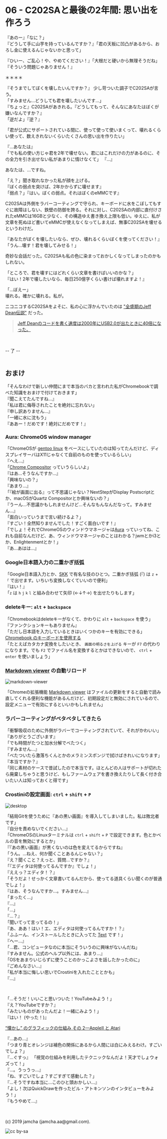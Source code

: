 

# 06 - C202SAと最後の2年間: 思い出を作ろう

『あのー』「なに？」  
『どうして手に山芋を持っているんですか？』「君の天板に凹凸があるから、おろし金に使えるんじゃないかと思って」

『ひいー、ご乱心！や、やめてください！』「大根だと硬いから無理そうだね」『そういう問題じゃありません！』

＊＊＊＊

『そうまでしてぼくを壊したいんですか？』
少し苛ついた調子でC202SAが言う。  
「すみません…どうしても君を壊したいんです…」  
『ちょっと』C202SAがあきれる。『どうしてもって、そんなにあなたはぼくが嫌いなんですか？』  
「逆だよ」『逆？』

「君が公式にサポートされている間に、使って使って使いまくって、壊れるくらい使って、数えきれないくらいたくさんの思い出を作りたい」

『…あなたは』  
「でも私の使い方じゃ君を2年で壊せない。君にはこれだけの力があるのに、その全力を引き出せない私があまりに情けなくて」
『…』  

あなたは、…ですね。

「え？」聞き取れなかった私が顔を上げる。  
『ぼくの弱点を突けば、2年かからずに壊せます』  
「弱点？」『はい。ぼくの弱点。それはぼくのeMMCです』

C202SAは外側をラバーコーティングで守られ、キーボードに水をこぼしてもすぐに故障はしない、鉄壁の防御を誇る。それに対し、C202SAの内部に直付けされたeMMCは16GBと少なく、その構造ゆえ書き換え上限も低い。ゆえに、私が文章を死ぬほど書いてeMMCが使えなくなってしまえば、無事C202SAを壊せるというわけだ。

『あなたがぼくを壊したいなら、ぜひ、壊れるくらいぼくを使ってください！』  
「うん…壊す！君を壊してみせる！」

奇妙な会話だった。C202SAも私の色に染まっておかしくなってしまったのかもしれない。

「ところで、君を壊すにはどれくらい文章を書けばいいのかな？」  
『はい！2年で壊したいなら、毎日250億字くらい書けば壊れますよ！』  

「…ぼえー」  
壊れる。確かに壊れる。私が。

ニコニコするC202SAをよそに、私の心に浮かんでいたのは ["全盛期のJeff Dean伝説"](https://qiita.com/umegaya/items/ef69461d6f4967d5c623) だった。

> [Jeff Deanのコードを書く速度は2000年にUSB2.0が出たときに40倍になった。](https://www.quora.com/What-are-all-the-Jeff-Dean-facts)

<br>
<br>
-- 了 --

<br>
<br>

## おまけ
「そんなわけで新しい仲間にまで本当のバカと言われた私がChromebookで調べた知識をおまけで付けておきます」  
『聞こえてたんですね…』  
「私は君に侮辱されたことを絶対に忘れない」  
『申し訳ありません…』  
「一緒に水に沈もう」  
『ああー！だめです！絶対にだめです！』

### Aura: ChromeOS window manager

「ChromeOSが [gentoo linux](https://www.gentoo.org/) をベースにしていたのは知ってたんだけど、ディスプレイサーバはX11じゃなくて自前のものを使っているらしい」  
『へえ…』  
「[Chrome Compositor](https://dev.chromium.org/developers/design-documents/aura/graphics-architecture) っていうらしいよ」  
『はあ…そうなんですか…』  
「興味ないの？」  
『あまり…』  
「『絵が画面に出る』って不思議じゃない？NextStepがDisplay Postscriptとか、macOSがQuartz Compositorとか興味ないの？」  
『うーん…不思議かもしれませんけど…そんなもんなんだなって。すみません…』  
「面白いっていうまで言い続けるよ？」  
『すごい！全然知りませんでした！すごく面白いです！』  
「でしょ！それでChromeOSのウィンドウマネージャは[Aura](https://dev.chromium.org/developers/design-documents/aura) っていってね、これも自前なんだけど、あ、ウィンドウマネージャのことはわかる？jwmとかi3とか、Enlightenmentとか！」  
『あ…あはは…』

### Google日本語入力の二重かぎ括弧

「Google日本語入力とか、[SKK](https://github.com/skk-dev/ddskk) で有名な技のひとつ。二重かぎ括弧 (『) は `z` + `「` で出せます。いちいち変換しなくていいので便利」  
『はい！』  
「`z` は `h` `j` `k` `l` と組み合わせて矢印 (←↓↑→) を出せたりもします」

### deleteキー: `alt` + `backspace`

「Chromebookはdeleteキーがなくて、かわりに `alt` + `backspace` を使う」  
『ファンクションキーもありません』  
「ただし日本語を入力しているときはいくつかのキーを有効にできる」  
[Chromebook のキーボードを使用する](https://support.google.com/chromebook/answer/1047364?hl=ja)  
「たとえばカタカナ変換をしたいとき、 `画面の明るさを上げる` キーが `F7` の代わりになります。でも `F2` でファイル名を変換するとかはできないので、 `ctrl` + `enter` を使いましょう」

### [Markdown viewer](https://chrome.google.com/webstore/detail/markdown-viewer/ckkdlimhmcjmikdlpkmbgfkaikojcbjk?hl=ja) の自動リロード
![markdown-viewer](./img/markdownviewer.png)

「Chromeの拡張機能 [Markdown viewer](https://chrome.google.com/webstore/detail/markdown-viewer/ckkdlimhmcjmikdlpkmbgfkaikojcbjk?hl=ja) はファイルの更新をすると自動で読み直してくれる便利な機能があるんだけど、初期設定だと無効にされているので、設定メニューで有効にするといいかもしれません」

### ラバーコーティングがベタベタしてきたら

「衝撃吸収のために外側がラバーでコーティングされていて、それがかわいい」  
『ありがとうございます』  
「でも時間がたつと加水分解でべたつく」  
『すみません…』  
「べたついたら激落ちくんとかのメラミンスポンジで拭けばきれいになります」  
『本当ですか？』  
「同じ素材のケースで昔試したので本当です。ほとんどの人はサポートが切れたら廃棄しちゃうと思うけど、もしファームウェアを書き換えたりして長く付き合いたい人は知っておくと得です」

### Crostiniの設定画面: `ctrl` + `shift` + `P`

![desktop](./img/text-magit.png)

「結局Gitを使うために『あの黒い画面』を導入してしまいました。私は敗北者です」  
『自分を責めないでください…』  
「ChromeOSのLinuxターミナルは `ctrl` + `shift` + `P` で設定できます。色とかベルの音を無効にするとか」  
『『あの黒い画面』が黒くないのは色を変えてるからですね』  
「うん。…ねえ、何か聞くことあるんじゃない？」  
『え？聞くこと？えっと、質問…ですか？』  
「『エディタは何使ってるんですか』でしょ！」  
『ええっ？エディタ！？』  
「そうだよ！せっかく文章書いてるんだから、使ってる道具くらい聞くのが普通でしょ！」  
『はあ、そうなんですか…。すみません…』  
「まったく…」  
『…』  
「…」  
『…？』  
「聞いてって言ってるの！」  
『あ、ああ！はい！エ、エディタは何使ってるんですか！？』  
「ふふーん、インストールしたときに入ってた [Text](https://chrome.google.com/webstore/detail/text/mmfbcljfglbokpmkimbfghdkjmjhdgbg?hl=ja) です！」  
『へー…』  
「…君、コンピュータなのに本当にそういうのに興味がないんだね」  
『すみません。公式のヘルプ以外には、あまり…』  
「OSをあまりいじらずに使うことのかっこよさを話したかったのに」  
『ごめんなさい…』  
「私が本当に悔しい思いでCrostiniを入れたこととかも」  
『…』

<br>

「…そうだ！いいこと思いついた！YouTubeみよう！」  
『え？YouTubeですか？』  
「みたいものがあったんだよ！一緒にみよう！」  
『はい！ (やった！)』

[“懐かし” のグラフィックの仕組み その 2—AppleII と Atari](https://www.youtube.com/watch?v=_rsycfDliZU)

『…あの…』  
「つまり青とオレンジは補色の関係にあるから人間には白にみえるわけ。すごいでしょ？」  
『…ぐすっ』
「視覚の仕組みを利用したテクニックなんだよ！天才でしょウォズって！」  
『…。うっうっ…』  
「ね、すごいでしょ？すごすぎて感動した？」  
『…そうですね本当に…このひと頭おかしい…』  
「よし！次はQuickDrawを作ったビル・アトキンソンのインタビューをみよう！」  
『もうやめて…』


<br>
<br>
(c) 2019 jamcha (jamcha.aa@gmail.com).

![cc by-sa](https://i.creativecommons.org/l/by-sa/4.0/88x31.png)

